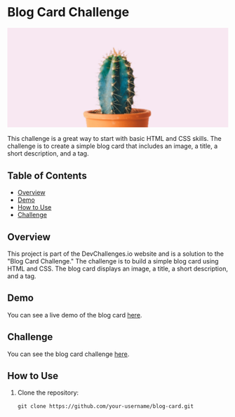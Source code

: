 # Blog Card Challenge

![Blog Card](public/cactus_img.jpg)

This challenge is a great way to start with basic HTML and CSS skills. The challenge is to create a simple blog card that includes an image, a title, a short description, and a tag.

## Table of Contents
- [Overview](#overview)
- [Demo](#demo)
- [How to Use](#how-to-use)
- [Challenge](#challenge)

## Overview

This project is part of the DevChallenges.io website and is a solution to the "Blog Card Challenge." The challenge is to build a simple blog card using HTML and CSS. The blog card displays an image, a title, a short description, and a tag.

## Demo

You can see a live demo of the blog card [here](https://galileo28.github.io/BlogCard/).

## Challenge

You can see the blog card challenge [here](https://devchallenges.io/editor/solution/1436).


## How to Use

1. Clone the repository:
   ```shell
   git clone https://github.com/your-username/blog-card.git
